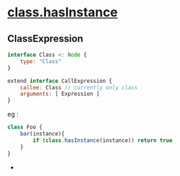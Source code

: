 # [class.hasInstance](https://github.com/tc39/proposal-class-brand-check)

## ClassExpression

```js
interface Class <: Node {
    type: "Class"
}
```

```js
extend interface CallExpression {
    callee: Class // currently only class
    arguments: [ Expression ]
}
```

eg :

```js
class Foo {
    bar(instance){
        if (class.hasInstance(instance)) return true
    }
}
```
- 
